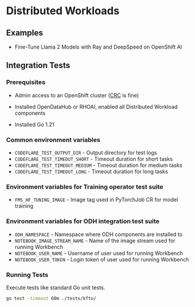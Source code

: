 # Distributed Workloads

## Examples

* Fine-Tune Llama 2 Models with Ray and DeepSpeed on OpenShift AI

## Integration Tests

### Prerequisites

* Admin access to an OpenShift cluster ([CRC](https://developers.redhat.com/products/openshift-local/overview) is fine)

* Installed OpenDataHub or RHOAI, enabled all Distributed Workload components

* Installed Go 1.21

### Common environment variables

* `CODEFLARE_TEST_OUTPUT_DIR` - Output directory for test logs
* `CODEFLARE_TEST_TIMEOUT_SHORT` - Timeout duration for short tasks
* `CODEFLARE_TEST_TIMEOUT_MEDIUM` - Timeout duration for medium tasks
* `CODEFLARE_TEST_TIMEOUT_LONG` - Timeout duration for long tasks

### Environment variables for Training operator test suite

* `FMS_HF_TUNING_IMAGE` - Image tag used in PyTorchJob CR for model training

### Environment variables for ODH integration test suite

* `ODH_NAMESPACE` - Namespace where ODH components are installed to
* `NOTEBOOK_IMAGE_STREAM_NAME` - Name of the image stream used for running Workbench
* `NOTEBOOK_USER_NAME` - Username of user used for running Workbench
* `NOTEBOOK_USER_TOKEN` - Login token of user used for running Workbench

### Running Tests

Execute tests like standard Go unit tests.

```bash
go test -timeout 60m ./tests/kfto/
```
